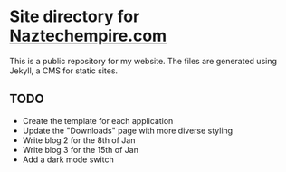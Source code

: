 # Site directory for [Naztechempire.com](https://naztechempire.com/index.html)

This is a public repository for my website. The files are generated using Jekyll, a CMS for static sites.

## TODO

- Create the template for each application
- Update the "Downloads" page with more diverse styling
- Write blog 2 for the 8th of Jan
- Write blog 3 for the 15th of Jan
- Add a dark mode switch

